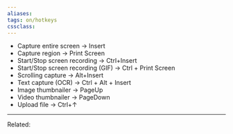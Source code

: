 ```yaml
---
aliases:
tags: on/hotkeys 
cssclass:
---
```


-   Capture entire screen → Insert
-   Capture region → Print Screen
-   Start/Stop screen recording → Ctrl+Insert
-   Start/Stop screen recording (GIF) → Ctrl + Print Screen
-   Scrolling capture → Alt+Insert
-   Text capture (OCR) → Ctrl + Alt + Insert
-   Image thumbnailer → PageUp
-   Video thumbnailer → PageDown
-   Upload file → Ctrl+↑


---
Related:


